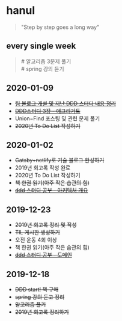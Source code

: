 # hanul
>"Step by step goes a long way"

## every single week
> \# 알고리즘 3문제 풀기<br> 
> \# spring 강의 듣기

## 2020-01-09
- ~~[팀 블로그 개설 및 지난 DDD 스터디 내용 정리](https://team-hst.netlify.com/category/domaindrivendesign/)~~
- ~~[DDD스터디 3장 - 애그리거트](https://hanul-dev.netlify.com/DomainDrivenDesign/애그리거트)~~
- Union−Find 포스팅 및 관련 문제 풀기
- ~~2020년 To Do List 작성하기~~

## 2020-01-02
- ~~Gatsby+netlify로 기술 블로그 완성하기~~
- 2019년 회고록 작성 완료
- 2020년 To Do List 작성하기
- ~~책 한권 읽기(아주 작은 습관의 힘)~~
- ~~[ddd 스터디 공부 - 아키텍처 개요](https://hanul-dev.netlify.com/DomainDrivenDesign/아키텍처-개요)~~

## 2019-12-23
- ~~2019년 회고록 정리 및 작성~~
- ~~TIL 게시판 생성하기~~
- 오전 운동 4회 이상
- 책 한권 읽기(아주 작은 습관의 힘)
- ~~[ddd 스터디 공부 - 도메인](https://hanul-dev.netlify.com/DomainDrivenDesign/도메인-모델-시작)~~

## 2019-12-18
- ~~DDD start! 책 구매~~
- ~~spring 강의 듣고 정리~~
- ~~알고리즘 풀기~~
- ~~2019년 회고록 정리하기~~
